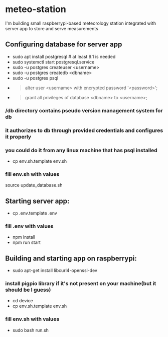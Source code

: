 # meteo-station
I'm building small raspberrypi-based meteorology station integrated with server app to store and serve measurements

## Configuring database for server app
- sudo apt install postgresql # at least 9.1 is needed
- sudo systemctl start postgresql.service
- sudo -u postgres createuser \<username\>
- sudo -u postgres createdb \<dbname\>
- sudo -u postgres psql
- > alter user \<username\> with encrypted password '\<password\>';
- > grant all privileges of database \<dbname\> to \<username\>;

### /db directory contains pseudo version management system for db
### it authorizes to db through provided credentials and configures it properly
### you could do it from any linux machine that has psql installed
- cp env.sh.template env.sh
### fill env.sh with values
source update_database.sh


## Starting server app:
- cp .env.template .env
### fill .env with values
- npm install
- npm run start

## Building and starting app on raspberrypi:
- sudo apt-get install libcurl4-openssl-dev
### install pigpio library if it's not present on your machine(but it should be I guess)
- cd device
- cp env.sh.template env.sh
### fill env.sh with values
- sudo bash run.sh
